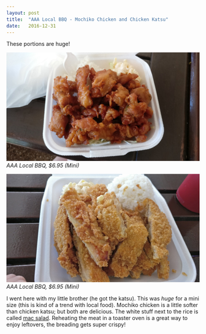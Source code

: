 ```yaml
---
layout: post
title:  "AAA Local BBQ - Mochiko Chicken and Chicken Katsu"
date:   2016-12-31
---
```

These portions are huge!

![](mochiko.jpg)
*AAA Local BBQ, $6.95 (Mini)*

![](katsu.jpg)
*AAA Local BBQ, $6.95 (Mini)*

I went here with my little brother (he got the katsu). This was *huge* for a
mini size (this is kind of a trend with local food). Mochiko chicken is a
little softer than chicken katsu; but both are delicious. The white stuff next
to the rice is called [mac
salad](http://www.favfamilyrecipes.com/authentic-hawaiian-macaroni-salad/).
Reheating the meat in a toaster oven is a great way to enjoy leftovers, the
breading gets super crispy! <i class="em em-chicken"></i>
